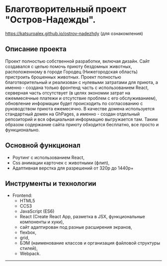 # Благотворительный проект "Остров-Надежды". 
https://katsuroalex.github.io/ostrov-nadezhdy (для ознакомления)

## Описание проекта
Проект полностью собственной разработки, включая дизайн. Сайт создавался с целью помочь приюту бездомных животных, расположенному в городе Городец (Нижегородская область) пристроить брошенных животных. Проект полностью благотворительный и реализован с нулевыми затратами для приюта, а именно - создана только фронтенд часть с использованием React, серверная часть отсутствует (в целях экономии затрат на ежеммесячные платежи и отсутствие проблем с его обслуживанием), обновление информации будет происходить по согласованию с руководством приюта ежемесячно. В качестве домена используется стандартный домен на GhPages, а именно - создан отдельный репозиторий и вся официальная информацию выгружается там. Таким образом содержание сайта приюту обходится бесплатно, все просто и функционально.

## Основной функционал
* Роутинг с использованием React,
* Css анимации карточек с животными (флип),
* Адаптивная верстка для разрешений от 320p до 1440p+

## Инструменты и технологии
- Frontend:
    - HTML5
    - CCS3
    - JavaScript (ES6)
    - React (Create React App, разметка в JSX, функциональные компоненты и хуки),
    - сайт адаптирован под разные расширения экранов,
    - flexbox,
    - grid,
    - БЭМ (наименование классов и организация файловой структуры стилей),
    - Webpack.
----------------